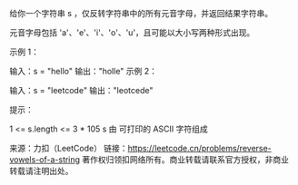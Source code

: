 给你一个字符串 s ，仅反转字符串中的所有元音字母，并返回结果字符串。

元音字母包括 'a'、'e'、'i'、'o'、'u'，且可能以大小写两种形式出现。



示例 1：

输入：s = "hello"
输出："holle"
示例 2：

输入：s = "leetcode"
输出："leotcede"



提示：

1 <= s.length <= 3 \* 105
s 由 可打印的 ASCII 字符组成

来源：力扣（LeetCode）
链接：https://leetcode.cn/problems/reverse-vowels-of-a-string
著作权归领扣网络所有。商业转载请联系官方授权，非商业转载请注明出处。
